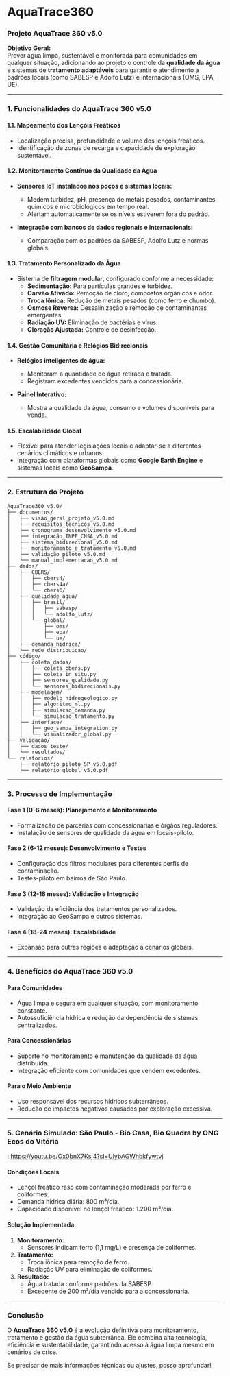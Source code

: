 # AquaTrace360

### **Projeto AquaTrace 360 v5.0**

**Objetivo Geral:**  
Prover água limpa, sustentável e monitorada para comunidades em qualquer situação, adicionando ao projeto o controle da **qualidade da água** e sistemas de **tratamento adaptáveis** para garantir o atendimento a padrões locais (como SABESP e Adolfo Lutz) e internacionais (OMS, EPA, UE).

---

### **1. Funcionalidades do AquaTrace 360 v5.0**

#### **1.1. Mapeamento dos Lençóis Freáticos**
- Localização precisa, profundidade e volume dos lençóis freáticos.
- Identificação de zonas de recarga e capacidade de exploração sustentável.

#### **1.2. Monitoramento Contínuo da Qualidade da Água**
- **Sensores IoT instalados nos poços e sistemas locais:**
  - Medem turbidez, pH, presença de metais pesados, contaminantes químicos e microbiológicos em tempo real.
  - Alertam automaticamente se os níveis estiverem fora do padrão.
  
- **Integração com bancos de dados regionais e internacionais:**
  - Comparação com os padrões da SABESP, Adolfo Lutz e normas globais.

#### **1.3. Tratamento Personalizado da Água**
- Sistema de **filtragem modular**, configurado conforme a necessidade:
  - **Sedimentação:** Para partículas grandes e turbidez.
  - **Carvão Ativado:** Remoção de cloro, compostos orgânicos e odor.
  - **Troca Iônica:** Redução de metais pesados (como ferro e chumbo).
  - **Osmose Reversa:** Dessalinização e remoção de contaminantes emergentes.
  - **Radiação UV:** Eliminação de bactérias e vírus.
  - **Cloração Ajustada:** Controle de desinfecção.

#### **1.4. Gestão Comunitária e Relógios Bidirecionais**
- **Relógios inteligentes de água:**
  - Monitoram a quantidade de água retirada e tratada.
  - Registram excedentes vendidos para a concessionária.

- **Painel Interativo:**
  - Mostra a qualidade da água, consumo e volumes disponíveis para venda.

#### **1.5. Escalabilidade Global**
- Flexível para atender legislações locais e adaptar-se a diferentes cenários climáticos e urbanos.
- Integração com plataformas globais como **Google Earth Engine** e sistemas locais como **GeoSampa**.

---

### **2. Estrutura do Projeto**

```plaintext
AquaTrace360_v5.0/
├── documentos/
│   ├── visão_geral_projeto_v5.0.md
│   ├── requisitos_tecnicos_v5.0.md
│   ├── cronograma_desenvolvimento_v5.0.md
│   ├── integração_INPE_CNSA_v5.0.md
│   ├── sistema_bidirecional_v5.0.md
│   ├── monitoramento_e_tratamento_v5.0.md
│   ├── validação_piloto_v5.0.md
│   └── manual_implementacao_v5.0.md
├── dados/
│   ├── CBERS/
│   │   ├── cbers4/
│   │   ├── cbers4a/
│   │   └── cbers6/
│   ├── qualidade_agua/
│   │   ├── brasil/
│   │   │   ├── sabesp/
│   │   │   └── adolfo_lutz/
│   │   └── global/
│   │       ├── oms/
│   │       ├── epa/
│   │       └── ue/
│   ├── demanda_hidrica/
│   └── rede_distribuicao/
├── código/
│   ├── coleta_dados/
│   │   ├── coleta_cbers.py
│   │   ├── coleta_in_situ.py
│   │   ├── sensores_qualidade.py
│   │   └── sensores_bidirecionais.py
│   ├── modelagem/
│   │   ├── modelo_hidrogeologico.py
│   │   ├── algoritmo_ml.py
│   │   ├── simulacao_demanda.py
│   │   └── simulacao_tratamento.py
│   ├── interface/
│   │   ├── geo_sampa_integration.py
│   │   └── visualizador_global.py
├── validação/
│   ├── dados_teste/
│   └── resultados/
└── relatorios/
    ├── relatório_piloto_SP_v5.0.pdf
    └── relatório_global_v5.0.pdf
```

---

### **3. Processo de Implementação**

#### **Fase 1 (0-6 meses): Planejamento e Monitoramento**
- Formalização de parcerias com concessionárias e órgãos reguladores.
- Instalação de sensores de qualidade da água em locais-piloto.

#### **Fase 2 (6-12 meses): Desenvolvimento e Testes**
- Configuração dos filtros modulares para diferentes perfis de contaminação.
- Testes-piloto em bairros de São Paulo.

#### **Fase 3 (12-18 meses): Validação e Integração**
- Validação da eficiência dos tratamentos personalizados.
- Integração ao GeoSampa e outros sistemas.

#### **Fase 4 (18-24 meses): Escalabilidade**
- Expansão para outras regiões e adaptação a cenários globais.

---

### **4. Benefícios do AquaTrace 360 v5.0**

#### **Para Comunidades**
- Água limpa e segura em qualquer situação, com monitoramento constante.
- Autossuficiência hídrica e redução da dependência de sistemas centralizados.

#### **Para Concessionárias**
- Suporte no monitoramento e manutenção da qualidade da água distribuída.
- Integração eficiente com comunidades que vendem excedentes.

#### **Para o Meio Ambiente**
- Uso responsável dos recursos hídricos subterrâneos.
- Redução de impactos negativos causados por exploração excessiva.

---

### **5. Cenário Simulado: São Paulo - Bio Casa, Bio Quadra by ONG Ecos do Vitória**

: https://youtu.be/Ox0bnX7Ksj4?si=UlybAGWhbkfywtvj

#### **Condições Locais**
- Lençol freático raso com contaminação moderada por ferro e coliformes.
- Demanda hídrica diária: 800 m³/dia.
- Capacidade disponível no lençol freático: 1.200 m³/dia.

#### **Solução Implementada**
1. **Monitoramento:**
   - Sensores indicam ferro (1,1 mg/L) e presença de coliformes.
2. **Tratamento:**
   - Troca iônica para remoção de ferro.
   - Radiação UV para eliminação de coliformes.
3. **Resultado:**
   - Água tratada conforme padrões da SABESP.
   - Excedente de 200 m³/dia vendido para a concessionária.

---

### **Conclusão**

O **AquaTrace 360 v5.0** é a evolução definitiva para monitoramento, tratamento e gestão da água subterrânea. Ele combina alta tecnologia, eficiência e sustentabilidade, garantindo acesso à água limpa mesmo em cenários de crise. 

Se precisar de mais informações técnicas ou ajustes, posso aprofundar!
